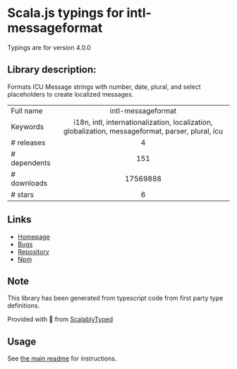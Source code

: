 
# Scala.js typings for intl-messageformat

Typings are for version 4.0.0

## Library description:
Formats ICU Message strings with number, date, plural, and select placeholders to create localized messages.

|                    |                 |
| ------------------ | :-------------: |
| Full name          | intl-messageformat |
| Keywords           | i18n, intl, internationalization, localization, globalization, messageformat, parser, plural, icu |
| # releases         | 4 |
| # dependents       | 151 |
| # downloads        | 17569888 |
| # stars            | 6 |

## Links
- [Homepage](https://github.com/yahoo/intl-messageformat)
- [Bugs](https://github.com/yahoo/intl-messageformat/issues)
- [Repository](https://github.com/yahoo/intl-messageformat)
- [Npm](https://www.npmjs.com/package/intl-messageformat)
    


## Note
This library has been generated from typescript code from first party type definitions.

Provided with :purple_heart: from [ScalablyTyped](https://github.com/oyvindberg/ScalablyTyped)

## Usage
See [the main readme](../../readme.md) for instructions.


